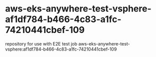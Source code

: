 # aws-eks-anywhere-test-vsphere-af1df784-b466-4c83-a1fc-74210441cbef-109
repository for use with E2E test job aws-eks-anywhere-test-vsphere:af1df784-b466-4c83-a1fc-74210441cbef-109
